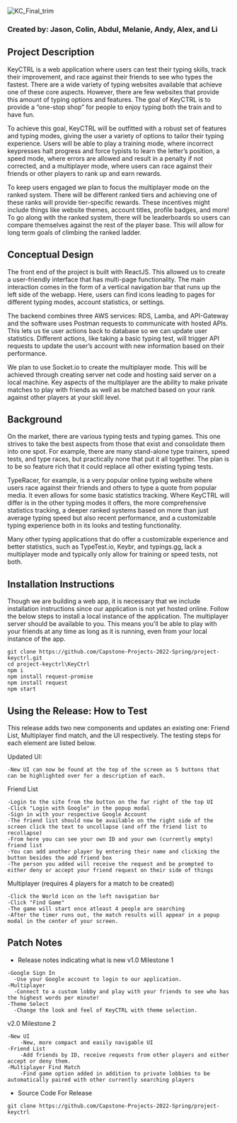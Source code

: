 
![KC_Final_trim](https://user-images.githubusercontent.com/53317006/158295058-cf117398-aebd-49a9-99b5-b62e3cabd82d.png)

### Created by: Jason, Colin, Abdul, Melanie, Andy, Alex, and Li

## Project Description

<p>KeyCTRL is a web application where users can test their typing skills, track their improvement, and race against their friends to see who types the fastest. There are a wide variety of typing websites available that achieve one of these core aspects. However, there are few websites that provide this amount of typing options and features. The goal of KeyCTRL is to provide a “one-stop shop” for people to enjoy typing both the train and to have fun. </p>
<p>To achieve this goal, KeyCTRL will be outfitted with a robust set of features and typing modes, giving the user a variety of options to tailor their typing experience. Users will be able to play a training mode, where incorrect keypresses halt progress and force typists to learn the letter’s position, a speed mode, where errors are allowed and result in a penalty if not corrected, and a multiplayer mode, where users can race against their friends or other players to rank up and earn rewards. </p>
<p>To keep users engaged we plan to focus the multiplayer mode on the ranked system. There will be different ranked tiers and achieving one of these ranks will provide tier-specific rewards. These incentives might include things like website themes, account titles, profile badges, and more! To go along with the ranked system, there will be leaderboards so users can compare themselves against the rest of the player base. This will allow for long term goals of climbing the ranked ladder. 
</p>

## Conceptual Design

<p>The front end of the project is built with ReactJS. This allowed us to create a user-friendly interface that has multi-page functionality. The main interaction comes in the form of a vertical navigation bar that runs up the left side of the webapp. Here, users can find icons leading to pages for different typing modes, account statistics, or settings. </p>
<p>The backend combines three AWS services: RDS, Lamba, and API-Gateway and the software uses Postman requests to communicate with hosted APIs. This lets us tie user actions back to database so we can update user statistics. Different actions, like taking a basic typing test, will trigger API requests to update the user’s account with new information based on their performance. </p>
<p>We plan to use Socket.io to create the multiplayer mode. This will be achieved through creating server net code and hosting said server on a local machine. Key aspects of the multiplayer are the ability to make private matches to play with friends as well as be matched based on your rank against other players at your skill level.</p>


## Background

<p>On the market, there are various typing tests and typing games. This one strives to take the best aspects from those that exist and consolidate them into one spot. For example, there are many stand-alone type trainers, speed tests, and type races, but practically none that put it all together. The plan is to be so feature rich that it could replace all other existing typing tests. </p>
<p>TypeRacer, for example, is a very popular online typing website where users race against their friends and others to type a quote from popular media. It even allows for some basic statistics tracking. Where KeyCTRL will differ is in the other typing modes it offers, the more comprehensive statistics tracking, a deeper ranked systems based on more than just average typing speed but also recent performance, and a customizable typing experience both in its looks and testing functionality. </p>
<p>Many other typing applications that do offer a customizable experience and better statistics, such as TypeTest.io, Keybr, and typings.gg, lack a multiplayer mode and typically only allow for training or speed tests, not both.</p>

## Installation Instructions
<p>Though we are building a web app, it is necessary that we include installation instructions since our application is not yet hosted online. Follow the below steps to install a local instance of the application. The multiplayer server should be available to you. This means you'll be able to play with your friends at any time as long as it is running, even from your local instance of the app.</p>

```
git clone https://github.com/Capstone-Projects-2022-Spring/project-keyctrl.git
cd project-keyctrl\KeyCtrl
npm i
npm install request-promise
npm install request
npm start
```

## Using the Release: How to Test
<p>This release adds two new components and updates an existing one: Friend List, Multiplayer find match, and the UI respectively. The testing steps for each element are listed below.</p>  
Updated UI:
  
    -New UI can now be found at the top of the screen as 5 buttons that can be highlighted over for a description of each.
    
Friend List 

    -Login to the site from the button on the far right of the top UI 
    -Click "Login with Google" in the popup modal  
    -Sign in with your respective Google Account
    -The friend list should now be available on the right side of the screen click the text to uncollapse (and off the friend list to recollapse)
    -From here you can see your own ID and your own (currently empty) friend list
    -You can add another player by entering their name and clicking the button besides the add friend box
    -The person you added will receive the request and be prompted to either deny or accept your friend request on their side of things
    
Multiplayer (requires 4 players for a match to be created)

    -Click the World icon on the left navigation bar  
    -Click "Find Game"  
    -The game will start once atleast 4 people are searching  
    -After the timer runs out, the match results will appear in a popup modal in the center of your screen.

## Patch Notes
- Release notes indicating what is new
v1.0 Milestone 1
```
-Google Sign In 
  -Use your Google account to login to our application.
-Multiplayer 
  -Connect to a custom lobby and play with your friends to see who has the highest words per minute!
-Theme Select 
  -Change the look and feel of KeyCTRL with theme selection.

```
v2.0 Milestone 2
```
-New UI
    -New, more compact and easily navigable UI
-Friend List
    -Add friends by ID, receive requests from other players and either accept or deny them.
-Multiplayer Find Match
    -Find game option added in addition to private lobbies to be automatically paired with other currently searching players
```

- Source Code For Release
```
git clone https://github.com/Capstone-Projects-2022-Spring/project-keyctrl
```
